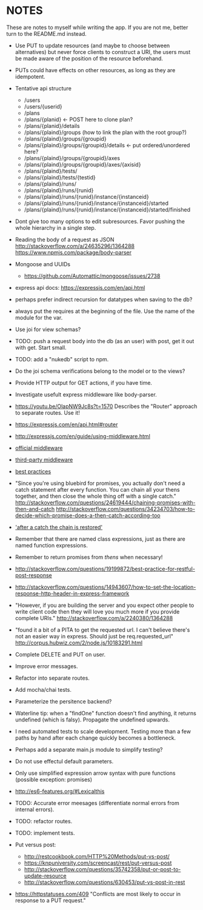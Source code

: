 NOTES
=====

These are notes to myself while writing the app. If you are not me, better turn
to the README.md instead.

- Use PUT to update resources (and maybe to choose between alternatives) but
  never force clients to construct a URI, the users must be made aware of the
  position of the resource beforehand.

- PUTs could have effects on other resources, as long as they are idempotent.

- Tentative api structure
    - /users
    - /users/{userid}
    - /plans 
    - /plans/{planid} <- POST here to clone plan?
    - /plans/{planid}/details
    - /plans/{plaind}/groups (how to link the plan with the root group?)
    - /plans/{plaind}/groups/{groupid}
    - /plans/{plaind}/groups/{groupid}/details <- put ordered/unordered here?
    - /plans/{plaind}/groups/{groupid}/axes
    - /plans/{plaind}/groups/{groupid}/axes/{axisid}
    - /plans/{plaind}/tests/
    - /plans/{plaind}/tests/{testid}
    - /plans/{plaind}/runs/
    - /plans/{plaind}/runs/{runid}
    - /plans/{plaind}/runs/{runid}/instance/{instanceid}
    - /plans/{plaind}/runs/{runid}/instance/{instanceid}/started
    - /plans/{plaind}/runs/{runid}/instance/{instanceid}/started/finished

- Dont give too many options to edit subresources. Favor pushing the whole
  hierarchy in a single step.

- Reading the body of a request as JSON
  http://stackoverflow.com/a/24635296/1364288
  https://www.npmjs.com/package/body-parser

- Mongoose and UUIDs
    - https://github.com/Automattic/mongoose/issues/2738

- express api docs: https://expressjs.com/en/api.html

- perhaps prefer indirect recursion for datatypes when saving to the db?

- always put the requires at the beginning of the file. Use the name of the
  module for the var.

- Use joi for view schemas?

- TODO: push a request body into the db (as an user) with post, get it out with
  get. Start small.
- TODO: add a "nukedb" script to npm.

- Do the joi schema verifications belong to the model or to the views?

- Provide HTTP output for GET actions, if you have time.

- Investigate usefult express middleware like body-parser.

- https://youtu.be/OlapNW9Jc8s?t=1570
  Describes the "Router" approach to separate routes. Use it!

- https://expressjs.com/en/api.html#router

- http://expressjs.com/en/guide/using-middleware.html

- [official middleware](https://github.com/senchalabs/connect?_ga=1.182940708.38143649.1485124457#middleware)

- [third-party middleware](http://expressjs.com/en/resources/middleware.html)

- [best practices](https://expressjs.com/en/advanced/best-practice-performance.html)

- "Since you're using bluebird for promises, you actually don't need a catch
  statement after every function. You can chain all your thens together, and
  then close the whole thing off with a single catch."
  http://stackoverflow.com/questions/24619444/chaining-promises-with-then-and-catch
  http://stackoverflow.com/questions/34234703/how-to-decide-which-promise-does-a-then-catch-according-too

- ['after a catch the chain is restored'](https://developer.mozilla.org/en-US/docs/Web/JavaScript/Reference/Global_Objects/Promise/catch)

- Remember that there are named class expressions, just as there are named
  function expressions.

- Remember to return promises from *thens* when necessary!

- http://stackoverflow.com/questions/19199872/best-practice-for-restful-post-response

- http://stackoverflow.com/questions/14943607/how-to-set-the-location-response-http-header-in-express-framework

- "However, if you are building the server and you expect other people to write client code then they will love you much more if you provide complete URIs."
  http://stackoverflow.com/a/2240380/1364288

- "found it a bit of a PITA to get the requested url. I can't believe there's not an easier way in express. Should just be req.requested_url"
  http://corpus.hubwiz.com/2/node.js/10183291.html

- Complete DELETE and PUT on user.

- Improve error messages.

- Refactor into separate routes.

- Add mocha/chai tests.

- Parameterize the persitence backend?

- Waterline tip: when a "findOne" function doesn't find anything, it returns
  undefined (which is falsy). Propagate the undefined upwards.

- I need automated tests to scale development. Testing more than a few paths by
  hand after each change quickly becomes a bottleneck.

- Perhaps add a separate main.js module to simplify testing?

- Do not use effectul default parameters.

- Only use simplified expression arrow syntax with pure functions
  (possible exception: promises)

- http://es6-features.org/#Lexicalthis

- TODO: Accurate error meesages (differentiate normal errors from internal errors).

- TODO: refactor routes.

- TODO: implement tests.

- Put versus post:
    - http://restcookbook.com/HTTP%20Methods/put-vs-post/
    - https://knpuniversity.com/screencast/rest/put-versus-post
    - http://stackoverflow.com/questions/35742358/put-or-post-to-update-resource
    - http://stackoverflow.com/questions/630453/put-vs-post-in-rest

- https://httpstatuses.com/409 
  "Conflicts are most likely to occur in response to a PUT request."

